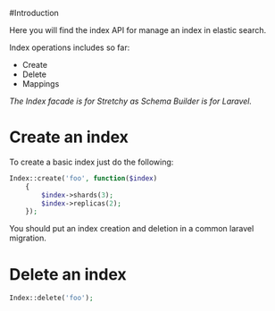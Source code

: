 #Introduction

Here you will find the index API for manage an index in elastic search.

Index operations includes so far:

* Create
* Delete
* Mappings

*The Index facade is for Stretchy as Schema Builder is for Laravel.*

# Create an index

To create a basic index just do the following:

```php
Index::create('foo', function($index)
	{
		$index->shards(3);
		$index->replicas(2);
	});
```

You should put an index creation and deletion in a common laravel migration.

# Delete an index

```php
Index::delete('foo');
```
